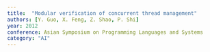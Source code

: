 ```yaml
---
title:  "Modular verification of concurrent thread management"
authors: [Y. Guo, X. Feng, Z. Shao, P. Shi]
year: 2012
conference: Asian Symposium on Programming Languages and Systems
category: "AI"
---
```


